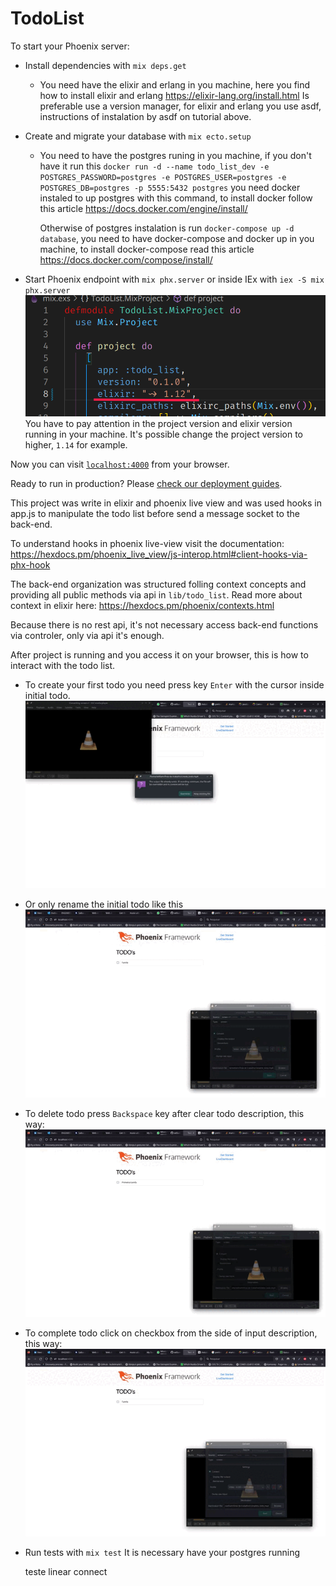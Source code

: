 # TodoList

To start your Phoenix server:

  * Install dependencies with `mix deps.get`
    - You need have the elixir and erlang in you machine, here you find how to install elixir and erlang
      https://elixir-lang.org/install.html
      Is preferable use a version manager, for elixir and erlang you use asdf, instructions of instalation by asdf on tutorial above.

  * Create and migrate your database with `mix ecto.setup`
    - You need to have the postgres runing in you machine, if you don't have it run this 
        `docker run -d --name todo_list_dev -e POSTGRES_PASSWORD=postgres -e POSTGRES_USER=postgres -e POSTGRES_DB=postgres -p 5555:5432 postgres`
        you need docker instaled to up postgres with this command, to install docker follow this article
        https://docs.docker.com/engine/install/

        Otherwise of postgres instalation is run `docker-compose up -d database`, you need to have docker-compose and docker up in you machine, to install docker-compose read this article https://docs.docker.com/compose/install/

  * Start Phoenix endpoint with `mix phx.server` or inside IEx with `iex -S mix phx.server`
    ![alt text](./how_to_use/project_version.png)
    You have to pay attention in the project version and elixir version running in your machine.
    It's possible change the project version to higher, `1.14` for example.

Now you can visit [`localhost:4000`](http://localhost:4000) from your browser.

Ready to run in production? Please [check our deployment guides](https://hexdocs.pm/phoenix/deployment.html).


This project was write in elixir and phoenix live view and was used hooks in app.js to manipulate the todo list before send a message socket to the back-end.

To understand hooks in phoenix live-view visit the documentation: https://hexdocs.pm/phoenix_live_view/js-interop.html#client-hooks-via-phx-hook

The back-end organization was structured folling context concepts and providing all public methods via api in `lib/todo_list`. Read more about context in elixir here: https://hexdocs.pm/phoenix/contexts.html

Because there is no rest api, it's not necessary access back-end functions via controler, only via api it's enough.

After project is running and you access it on your browser, this is how to interact with the todo list.

- To create your first todo you need press key `Enter` with the cursor inside initial todo.
![alt text](./how_to_use/create_todo.gif)

- Or only rename the initial todo like this
![alt text](./how_to_use/rename_todo.gif)

- To delete todo press `Backspace` key after clear todo description, this way:
![alt text](./how_to_use/delete_todo.gif)

- To complete todo click on checkbox from the side of input description, this way:
![alt text](./how_to_use/complete_todo.gif)


* Run tests with `mix test`
  It is necessary have your postgres running

  teste linear connect